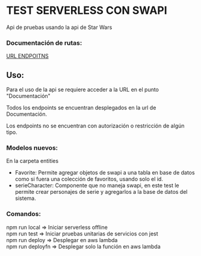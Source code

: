 # TEST SERVERLESS CON SWAPI
Api de pruebas usando la api de Star Wars
### Documentación de rutas:
[URL ENDPOITNS](https://documenter.getpostman.com/view/14224194/UVe9RV2f)
## Uso:
Para el uso de la api se requiere acceder a la URL en el punto "Documentación"                 

Todos los endpoints se encuentran desplegados en la url de Documentación. 

Los endpoints no se encuentran con autorización o restricción de algún tipo.

### Modelos nuevos:
En la carpeta entities           
- Favorite: Permite agregar objetos de swapi a una tabla en base de datos como si fuera una colección de favoritos, usando solo el id.
- serieCharacter: Componente que no maneja swapi, en este test le permite crear personajes de serie y agregarlos a la base de datos del sistema.
### Comandos:   
npm run local => Iniciar serverless offline          
npm run test => Iniciar pruebas unitarias de servicios con jest   
npm run deploy => Desplegar en aws lambda        
npm run deployfn => Desplegar solo la función en aws lambda    


